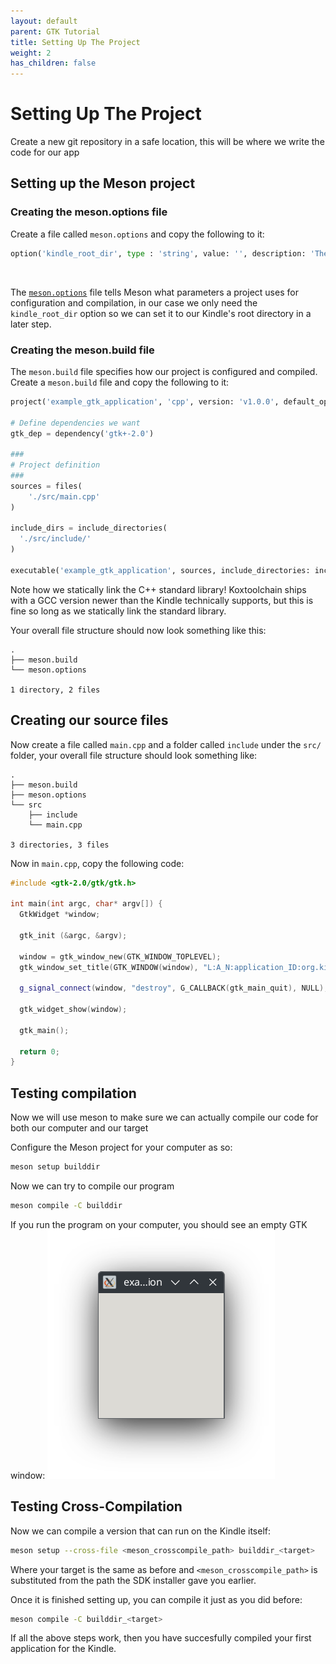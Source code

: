 ```yaml
---
layout: default
parent: GTK Tutorial
title: Setting Up The Project
weight: 2
has_children: false
---
```


# Setting Up The Project
Create a new git repository in a safe location, this will be where we write the code for our app

## Setting up the Meson project
### Creating the meson.options file
Create a file called `meson.options` and copy the following to it:<br/>

```python
option('kindle_root_dir', type : 'string', value: '', description: 'The path to the Kindle\'s mounted rootfs (for linking libraries)')
```
<br/>

The [`meson.options`](https://mesonbuild.com/Build-options.html) file tells Meson what parameters a project uses for configuration and compilation, in our case we only need the `kindle_root_dir` option so we can set it to our Kindle's root directory in a later step.

### Creating the meson.build file
The `meson.build` file specifies how our project is configured and compiled.<br/>
Create a `meson.build` file and copy the following to it:
```python
project('example_gtk_application', 'cpp', version: 'v1.0.0', default_options: ['cpp_std=c++17'], meson_version: '>=1.1')

# Define dependencies we want
gtk_dep = dependency('gtk+-2.0')

###
# Project definition
###
sources = files(
    './src/main.cpp'
)

include_dirs = include_directories(
  './src/include/'
)

executable('example_gtk_application', sources, include_directories: include_dirs, dependencies: [gtk_dep], cpp_args: '-static-libstdc++', link_args: '-static-libstdc++')
```

Note how we statically link the C++ standard library! Koxtoolchain ships with a GCC version newer than the Kindle technically supports, but this is fine so long as we statically link the standard library.

Your overall file structure should now look something like this:
```
.
├── meson.build
└── meson.options

1 directory, 2 files
```

## Creating our source files
Now create a file called `main.cpp` and a folder called `include` under the `src/` folder, your overall file structure should look something like:

```
.
├── meson.build
├── meson.options
└── src
    ├── include
    └── main.cpp

3 directories, 3 files
```

Now in `main.cpp`, copy the following code:
```cpp
#include <gtk-2.0/gtk/gtk.h>

int main(int argc, char* argv[]) {
  GtkWidget *window;
    
  gtk_init (&argc, &argv);
  
  window = gtk_window_new(GTK_WINDOW_TOPLEVEL);
  gtk_window_set_title(GTK_WINDOW(window), "L:A_N:application_ID:org.kindlemodding.example-gtk-application_PC:T");

  g_signal_connect(window, "destroy", G_CALLBACK(gtk_main_quit), NULL);

  gtk_widget_show(window);
  
  gtk_main();

  return 0;
}
```

## Testing compilation
Now we will use meson to make sure we can actually compile our code for both our computer and our target

Configure the Meson project for your computer as so:
```sh
meson setup builddir
```

Now we can try to compile our program
```sh
meson compile -C builddir
```

If you run the program on your computer, you should see an empty GTK window:
![](./images/first_window.png)


## Testing Cross-Compilation
Now we can compile a version that can run on the Kindle itself:
```sh
meson setup --cross-file <meson_crosscompile_path> builddir_<target>
```

Where your target is the same as before and `<meson_crosscompile_path>` is substituted from the path the SDK installer gave you earlier.

Once it is finished setting up, you can compile it just as you did before:
```sh
meson compile -C builddir_<target>
```

If all the above steps work, then you have succesfully compiled your first application for the Kindle.
